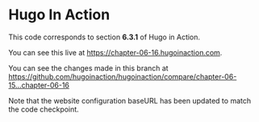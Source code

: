 Hugo In Action
===============

This code corresponds to section **6.3.1** of Hugo in Action.

You can see this live at https://chapter-06-16.hugoinaction.com.

You can see the changes made in this branch at https://github.com/hugoinaction/hugoinaction/compare/chapter-06-15...chapter-06-16

Note that the website configuration baseURL has been updated to match the code checkpoint.
